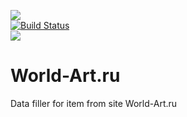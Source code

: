 <img src="http://www.world-art.ru/img/logo.gif" /><br />
[![Build Status](https://travis-ci.org/anime-db/world-art-filler-bundle.png)](https://travis-ci.org/anime-db/world-art-filler-bundle)<br />
<img src="http://www.php.net/images/logos/php5-power-micro.png" />

# World-Art.ru #

Data filler for item from site World-Art.ru
